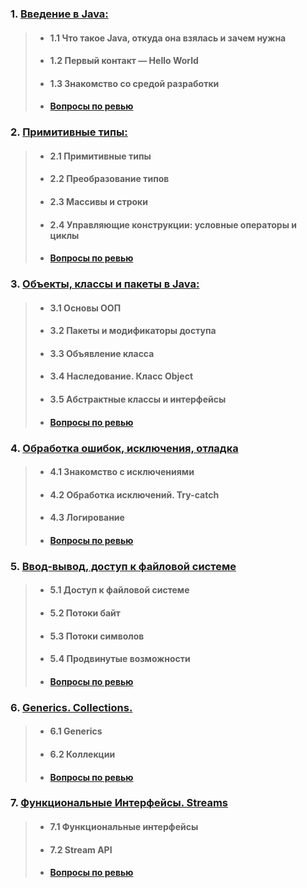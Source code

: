 ### 1. [Введение в Java:](src/modules/module1)
>- #### 1.1 Что такое Java, откуда она взялась и зачем нужна
>- #### 1.2 Первый контакт — Hello World
>- #### 1.3 Знакомство со средой разработки
>- #### [Вопросы по ревью](src/modules/module1/questions.md)

### 2. [Примитивные типы:](src/modules/module2)
>- #### 2.1 Примитивные типы
>- #### 2.2 Преобразование типов
>- #### 2.3 Массивы и строки
>- #### 2.4 Управляющие конструкции: условные операторы и циклы
>- #### [Вопросы по ревью](src/modules/module2/questions.md)

### 3. [Объекты, классы и пакеты в Java:](src/modules/module3)
>- #### 3.1 Основы ООП
>- #### 3.2 Пакеты и модификаторы доступа
>- #### 3.3 Объявление класса
>- #### 3.4 Наследование. Класс Object
>- #### 3.5 Абстрактные классы и интерфейсы
>- #### [Вопросы по ревью](src/modules/module3/questions.md)

### 4. [Обработка ошибок, исключения, отладка](src/modules/module4)
>- #### 4.1 Знакомство с исключениями
>- #### 4.2 Обработка исключений. Try-catch
>- #### 4.3 Логирование
>- #### [Вопросы по ревью](src/modules/module4/questions.md)

### 5. [Ввод-вывод, доступ к файловой системе](src/modules/module5)
>- #### 5.1 Доступ к файловой системе
>- #### 5.2 Потоки байт
>- #### 5.3 Потоки символов
>- #### 5.4 Продвинутые возможности
>- #### [Вопросы по ревью](src/modules/module5/questions.md)

### 6. [Generics. Collections.](src/modules/module6)
>- #### 6.1 Generics
>- #### 6.2 Коллекции
>- #### [Вопросы по ревью](src/modules/module6/questions.md)

### 7. [Функциональные Интерфейсы. Streams](src/modules/module7)
>- #### 7.1 Функциональные интерфейсы
>- #### 7.2 Stream API
>- #### [Вопросы по ревью](src/modules/module7/questions.md)
